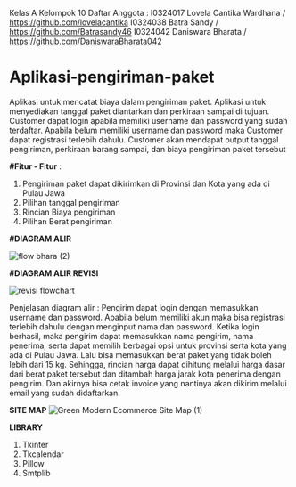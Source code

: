 Kelas A
Kelompok 10
Daftar Anggota :
I0324017 Lovela Cantika Wardhana / https://github.com/lovelacantika
I0324038 Batra Sandy / https://github.com/Batrasandy46
I0324042 Daniswara Bharata / https://github.com/DaniswaraBharata042
# Aplikasi-pengiriman-paket
Aplikasi untuk mencatat biaya dalam pengiriman paket. Aplikasi untuk menyediakan tanggal paket diantarkan dan perkiraan sampai di tujuan. Customer dapat login apabila memiliki username dan password yang sudah terdaftar. Apabila belum memiliki username dan password maka Customer dapat registrasi terlebih dahulu. Customer akan mendapat output tanggal pengiriman, perkiraan barang sampai, dan biaya pengiriman paket tersebut

**#Fitur - Fitur** : 
1. Pengiriman paket dapat dikirimkan di Provinsi dan Kota yang ada di Pulau Jawa
2. Pilihan tanggal pengiriman
3. Rincian Biaya pengiriman
4. Pilihan Berat pengiriman

**#DIAGRAM ALIR**

![flow bhara (2)](https://github.com/user-attachments/assets/39448e00-185e-4f5b-8222-04b72f7e9a00)



**#DIAGRAM ALIR REVISI**

![revisi flowchart](https://github.com/user-attachments/assets/d24c546f-b7f6-4f9a-bec8-650eb940d2b9)

Penjelasan diagram alir :
Pengirim dapat login dengan memasukkan username dan password. Apabila belum memiliki akun maka bisa registrasi terlebih dahulu dengan menginput nama dan password. Ketika login berhasil, maka pengirim dapat memasukkan nama pengirim, nama penerima, serta dapat memilih berbagai opsi untuk provinsi serta kota yang ada di Pulau Jawa. Lalu bisa memasukkan berat paket yang tidak boleh lebih dari 15 kg. Sehingga, rincian harga dapat dihitung melalui harga dasar dari berat paket tersebut dan ditambah harga jarak kota penerima dengan pengirim. Dan akirnya bisa cetak invoice yang nantinya akan dikirim melalui email yang sudah didaftarkan.

**SITE MAP**
![Green Modern Ecommerce Site Map (1)](https://github.com/user-attachments/assets/9f55ab6d-fe2e-4c8f-b5ea-07139b0d3563)

**LIBRARY**
1. Tkinter
2. Tkcalendar
3. Pillow
4. Smtplib








